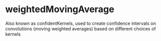 # weightedMovingAverage
Also known as confidentKernels, used to create confidence intervals on convolutions (moving weighted averages) based on different choices of kernels

